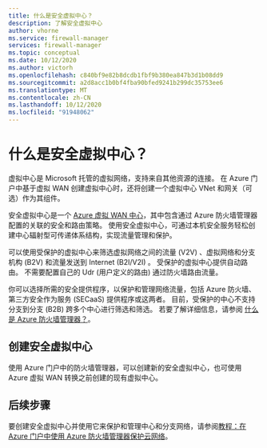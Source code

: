 ```yaml
---
title: 什么是安全虚拟中心？
description: 了解安全虚拟中心
author: vhorne
ms.service: firewall-manager
services: firewall-manager
ms.topic: conceptual
ms.date: 10/12/2020
ms.author: victorh
ms.openlocfilehash: c840bf9e82b8dcdb1fbf9b380ea847b3d1b08dd9
ms.sourcegitcommit: a2d8acc1b0bf4fba90bfed9241b299dc35753ee6
ms.translationtype: MT
ms.contentlocale: zh-CN
ms.lasthandoff: 10/12/2020
ms.locfileid: "91948062"
---
```

# <a name="what-is-a-secured-virtual-hub"></a>什么是安全虚拟中心？

虚拟中心是 Microsoft 托管的虚拟网络，支持来自其他资源的连接。 在 Azure 门户中基于虚拟 WAN 创建虚拟中心时，还将创建一个虚拟中心 VNet 和网关（可选）作为其组件。

安全虚拟中心是一个 [Azure 虚拟 WAN 中心](../virtual-wan/virtual-wan-about.md#resources)，其中包含通过 Azure 防火墙管理器配置的关联的安全和路由策略。 使用安全虚拟中心，可通过本机安全服务轻松创建中心辐射型可传递体系结构，实现流量管理和保护。 

可以使用受保护的虚拟中心来筛选虚拟网络之间的流量 (V2V) 、虚拟网络和分支机构 (B2V) 和流量发送到 Internet (B2I/V2I) 。 受保护的虚拟中心提供自动路由。 不需要配置自己的 Udr (用户定义的路由) 通过防火墙路由流量。

你可以选择所需的安全提供程序，以保护和管理网络流量，包括 Azure 防火墙、第三方安全作为服务 (SECaaS) 提供程序或这两者。 目前，受保护的中心不支持分支到分支 (B2B) 跨多个中心进行筛选和筛选。 若要了解详细信息，请参阅 [什么是 Azure 防火墙管理器？](overview.md#known-issues)。 

## <a name="create-a-secured-virtual-hub"></a>创建安全虚拟中心

使用 Azure 门户中的防火墙管理器，可以创建新的安全虚拟中心，也可使用 Azure 虚拟 WAN 转换之前创建的现有虚拟中心。

## <a name="next-steps"></a>后续步骤

要创建安全虚拟中心并使用它来保护和管理中心和分支网络，请参阅[教程：在 Azure 门户中使用 Azure 防火墙管理器保护云网络](secure-cloud-network.md)。